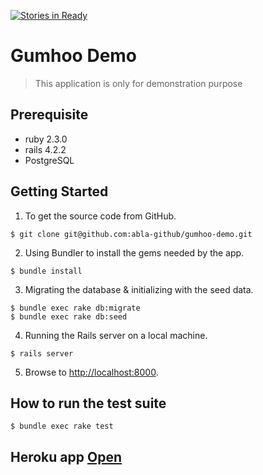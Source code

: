 [![Stories in Ready](https://badge.waffle.io/abla-github/gumhoo-demo.png?label=ready&title=Ready)](https://waffle.io/abla-github/gumhoo-demo)
# Gumhoo Demo

> This application is only for demonstration purpose

## Prerequisite

- ruby  2.3.0
- rails 4.2.2
- PostgreSQL
 
## Getting Started

1. To get the source code from GitHub.
```
$ git clone git@github.com:abla-github/gumhoo-demo.git
```
2. Using Bundler to install the gems needed by the app.
```
$ bundle install
```
3. Migrating the database & initializing with the seed data.
```
$ bundle exec rake db:migrate
$ bundle exec rake db:seed
```
4. Running the Rails server on a local machine.
```
$ rails server
```
5. Browse to [http://localhost:8000](http://localhost:8000).

## How to run the test suite
```
$ bundle exec rake test
```

## Heroku app [Open](https://gumhoo-seyjhflo.herokuapp.com/)
